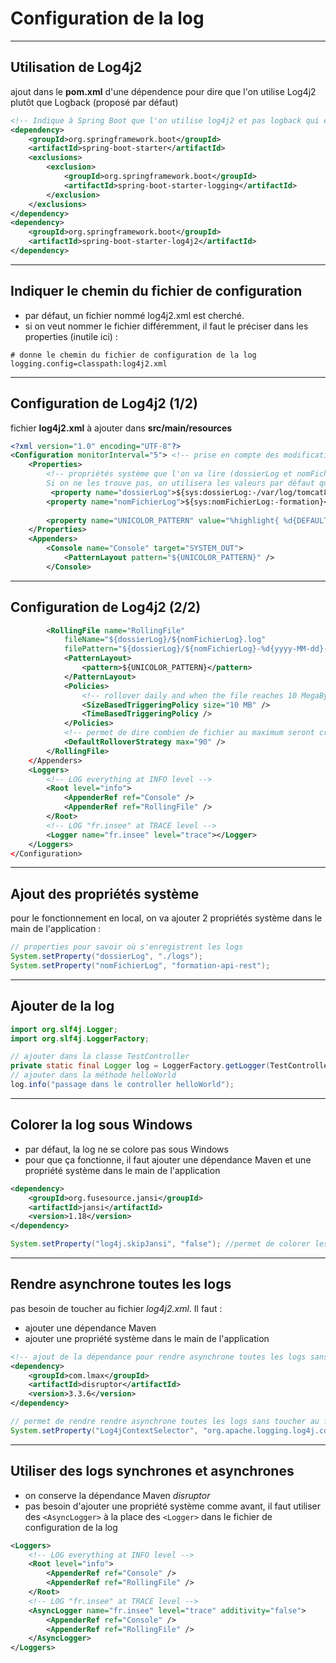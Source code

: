 # Configuration de la log

----

## Utilisation de Log4j2

ajout dans le **pom.xml** d'une dépendence pour dire que l'on utilise Log4j2 plutôt que Logback (proposé par défaut)

```xml
<!-- Indique à Spring Boot que l'on utilise log4j2 et pas logback qui est proposé par défaut -->
<dependency>
	<groupId>org.springframework.boot</groupId>
	<artifactId>spring-boot-starter</artifactId>
	<exclusions>
		<exclusion>
			<groupId>org.springframework.boot</groupId>
			<artifactId>spring-boot-starter-logging</artifactId>
		</exclusion>
	</exclusions>
</dependency>
<dependency>
	<groupId>org.springframework.boot</groupId>
	<artifactId>spring-boot-starter-log4j2</artifactId>
</dependency>
```

----

## Indiquer le chemin du fichier de configuration

- par défaut, un fichier nommé log4j2.xml est cherché.
- si on veut nommer le fichier différemment, il faut le préciser dans les properties (inutile ici) :

```properties
# donne le chemin du fichier de configuration de la log
logging.config=classpath:log4j2.xml
```

----

## Configuration de Log4j2 (1/2)

fichier **log4j2.xml** à ajouter dans **src/main/resources**

```xml
<?xml version="1.0" encoding="UTF-8"?>
<Configuration monitorInterval="5"> <!-- prise en compte des modifications à chaud au bout de 5 secondes -->
    <Properties>
        <!-- propriétés système que l'on va lire (dossierLog et nomFichier) et appliquer.
        Si on ne les trouve pas, on utilisera les valeurs par défaut qui correspondent aux valeurs à appliquer sur les plateformes de dev/qf -->
         <property name="dossierLog">${sys:dossierLog:-/var/log/tomcat8}</property>
        <property name="nomFichierLog">${sys:nomFichierLog:-formation}</property>
        
        <property name="UNICOLOR_PATTERN" value="%highlight{ %d{DEFAULT} %-5p [%15.15t] %-40.40c{1.} - %msg%n%throwable}{FATAL=red blink, ERROR=red, WARN=yellow bold, INFO=white, DEBUG=green bold, TRACE=blue}">
    </Properties>
    <Appenders>
        <Console name="Console" target="SYSTEM_OUT">
            <PatternLayout pattern="${UNICOLOR_PATTERN}" />
        </Console>
```

----

## Configuration de Log4j2 (2/2)

```xml
		<RollingFile name="RollingFile"
            fileName="${dossierLog}/${nomFichierLog}.log"
            filePattern="${dossierLog}/${nomFichierLog}-%d{yyyy-MM-dd}-%i.log">
            <PatternLayout>
                <pattern>${UNICOLOR_PATTERN}</pattern>
            </PatternLayout>
            <Policies>
                <!-- rollover daily and when the file reaches 10 MegaBytes -->
                <SizeBasedTriggeringPolicy size="10 MB" />
                <TimeBasedTriggeringPolicy />
            </Policies>
			<!-- permet de dire combien de fichier au maximum seront crée pour un même pattern (avec le %i) -->
            <DefaultRolloverStrategy max="90" />
        </RollingFile>
    </Appenders>
    <Loggers>
        <!-- LOG everything at INFO level -->
        <Root level="info">
            <AppenderRef ref="Console" />
            <AppenderRef ref="RollingFile" />
        </Root>
        <!-- LOG "fr.insee" at TRACE level -->
        <Logger name="fr.insee" level="trace"></Logger>
    </Loggers>
</Configuration>
```

----

## Ajout des propriétés système

pour le fonctionnement en local, on va ajouter 2 propriétés système dans le main de l'application :

```java
// properties pour savoir où s'enregistrent les logs
System.setProperty("dossierLog", "./logs");
System.setProperty("nomFichierLog", "formation-api-rest");
```

----

## Ajouter de la log

```java
import org.slf4j.Logger;
import org.slf4j.LoggerFactory;

// ajouter dans la classe TestController
private static final Logger log = LoggerFactory.getLogger(TestController.class);
// ajouter dans la méthode helloWorld
log.info("passage dans le controller helloWorld");
```

----

## Colorer la log sous Windows

- par défaut, la log ne se colore pas sous Windows
- pour que ça fonctionne, il faut ajouter une dépendance Maven et une propriété système dans le main de l'application

```xml
<dependency>
	<groupId>org.fusesource.jansi</groupId>
	<artifactId>jansi</artifactId>
	<version>1.18</version>
</dependency>
```
```java
System.setProperty("log4j.skipJansi", "false"); //permet de colorer les logs sous Windows
```

----

## Rendre asynchrone toutes les logs

pas besoin de toucher au fichier *log4j2.xml*. Il faut :
- ajouter une dépendance Maven
- ajouter une propriété système dans le main de l'application

```xml
<!-- ajout de la dépendance pour rendre asynchrone toutes les logs sans toucher au fichier de conf log4j2.xml  -->
<dependency>
    <groupId>com.lmax</groupId>
    <artifactId>disruptor</artifactId>
    <version>3.3.6</version>
</dependency>
```

 ```java
 // permet de rendre rendre asynchrone toutes les logs sans toucher au fichier de conf log4j2.xml
System.setProperty("Log4jContextSelector", "org.apache.logging.log4j.core.async.AsyncLoggerContextSelector");
```

----

## Utiliser des logs synchrones et asynchrones

- on conserve la dépendance Maven *disruptor*
- pas besoin d'ajouter une propriété système comme avant, il faut utiliser des `<AsyncLogger>` à la place des `<Logger>` dans le fichier de configuration de la log

```xml
<Loggers>
    <!-- LOG everything at INFO level -->
    <Root level="info">
        <AppenderRef ref="Console" />
        <AppenderRef ref="RollingFile" />
    </Root>
    <!-- LOG "fr.insee" at TRACE level -->
    <AsyncLogger name="fr.insee" level="trace" additivity="false">
        <AppenderRef ref="Console" />
        <AppenderRef ref="RollingFile" />
    </AsyncLogger>
</Loggers>
```
